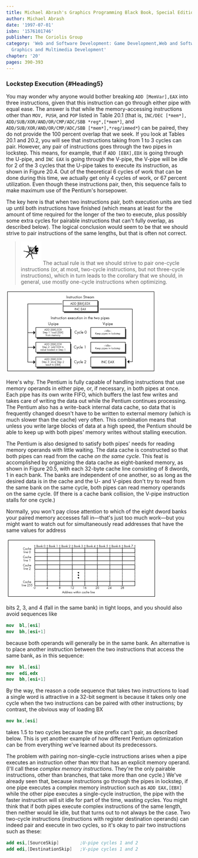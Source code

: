 ```yaml
---
title: Michael Abrash's Graphics Programming Black Book, Special Edition
author: Michael Abrash
date: '1997-07-01'
isbn: '1576101746'
publisher: The Coriolis Group
category: 'Web and Software Development: Game Development,Web and Software Development:
  Graphics and Multimedia Development'
chapter: '20'
pages: 390-393
---
```


### Lockstep Execution {#Heading5}

You may wonder why anyone would bother breaking `ADD [MemVar],EAX`
into three instructions, given that this instruction can go through
either pipe with equal ease. The answer is that while the
memory-accessing instructions other than `MOV, PUSH`, and `POP`
listed in Table 20.1 (that is, `INC/DEC [*mem*],
ADD/SUB/XOR/AND/OR/CMP/ADC/SBB *reg*,[*mem*]`, and
`ADD/SUB/XOR/AND/OR/CMP/ADC/SBB [*mem*],*reg/immed*`) can be paired,
they do not provide the 100 percent overlap that we seek. If you look at
Tables 20.1 and 20.2, you will see that instructions taking from 1 to 3
cycles can pair. However, any pair of instructions goes through the two
pipes in lockstep. This means, for example, that if `ADD [EBX],EDX` is
going through the U-pipe, and `INC EAX` is going through the V-pipe,
the V-pipe will be idle for 2 of the 3 cycles that the U-pipe takes to
execute its instruction, as shown in Figure 20.4. Out of the theoretical
6 cycles of work that can be done during this time, we actually get only
4 cycles of work, or 67 percent utilization. Even though these
instructions pair, then, this sequence fails to make maximum use of the
Pentium's horsepower.

The key here is that when two instructions pair, both execution units
are tied up until both instructions have finished (which means at least
for the amount of time required for the longer of the two to execute,
plus possibly some extra cycles for pairable instructions that can't
fully overlap, as described below). The logical conclusion would seem to
be that we should strive to pair instructions of the same lengths, but
that is often not correct.

> ![](images/i.jpg)
> The actual rule is that we should strive to pair one-cycle instructions
> (or, at most, two-cycle instructions, but not three-cycle instructions),
> which in turn leads to the corollary that we should, in general, use
> mostly one-cycle instructions when optimizing.

![**Figure 20.4**  *Lockstep execution and idle time in the V-pipe.*](images/20-04.jpg)

Here's why. The Pentium is fully capable of handling instructions that
use memory operands in either pipe, or, if necessary, in both pipes at
once. Each pipe has its own write FIFO, which buffers the last few
writes and takes care of writing the data out while the Pentium
continues processing. The Pentium also has a write-back internal data
cache, so data that is frequently changed doesn't have to be written to
external memory (which is much slower than the cache) very often. This
combination means that unless you write large blocks of data at a high
speed, the Pentium should be able to keep up with both pipes' memory
writes without stalling execution.

The Pentium is also designed to satisfy both pipes' needs for reading
memory operands with little waiting. The data cache is constructed so
that both pipes can read from the cache *on the same cycle*. This feat
is accomplished by organizing the data cache as eight-banked memory, as
shown in Figure 20.5, with each 32-byte cache line consisting of 8
dwords, 1 in each bank. The banks are independent of one another, so as
long as the desired data is in the cache and the U- and V-pipes don't
try to read from the same bank on the same cycle, both pipes can read
memory operands on the same cycle. (If there is a cache bank collision,
the V-pipe instruction stalls for one cycle.)

Normally, you won't pay close attention to which of the eight dword
banks your paired memory accesses fall in—that's just too much work—but
you might want to watch out for simultaneously read addresses that have
the same values for address

![**Figure 20.5**  *The Pentium's eight bank data cache.*](images/20-05.jpg)

bits 2, 3, and 4 (fall in the same bank) in tight loops, and you should
also avoid sequences like

```nasm
mov  bl,[esi]
mov  bh,[esi+1]
```

because both operands will generally be in the same bank. An alternative
is to place another instruction between the two instructions that access
the same bank, as in this sequence:

```nasm
mov  bl,[esi]
mov  edi,edx
mov  bh,[esi+1]
```

By the way, the reason a code sequence that takes two instructions to
load a single word is attractive in a 32-bit segment is because it takes
only one cycle when the two instructions can be paired with other
instructions; by contrast, the obvious way of loading BX

```nasm
mov bx,[esi]
```

takes 1.5 to two cycles because the size prefix can't pair, as described
below. This is yet another example of how different Pentium optimization
can be from everything we've learned about its predecessors.

The problem with pairing non-single-cycle instructions arises when a
pipe executes an instruction other than `MOV` that has an explicit
memory operand. (I'll call these *complex memory instructions*. They're
the only pairable instructions, other than branches, that take more than
one cycle.) We've already seen that, because instructions go through the
pipes in lockstep, if one pipe executes a complex memory instruction
such as `ADD EAX,[EBX]` while the other pipe executes a single-cycle
instruction, the pipe with the faster instruction will sit idle for part
of the time, wasting cycles. You might think that if both pipes execute
complex instructions of the same length, then neither would lie idle,
but that turns out to not always be the case. Two two-cycle instructions
(instructions with register destination operands) can indeed pair and
execute in two cycles, so it's okay to pair two instructions such as
these:

```nasm
add esi,[SourceSkip]        ;U-pipe cycles 1 and 2
add edi,[DestinationSkip]   ;V-pipe cycles 1 and 2
```

